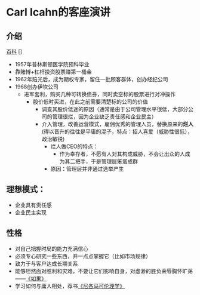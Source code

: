 # Carl Icahn的客座演讲
## 介绍
[百科](https://wiki.mbalib.com/wiki/卡尔·伊坎)
[]
- 1957年普林斯顿医学院预科毕业
- 靠赌博+杠杆投资股票赚第一桶金
- 1962年赔光后，成为期权专家，留住一批顾客群体，创办经纪公司
- 1968创办伊坎公司
	- 进军套利，购买几种可转换债券，同时卖空标的股票进行对冲操作
		- 股价低时买进，在此之前需要清楚标的公司的价值
			- 调查其股价低迷的原因（通常是由于公司管理水平很低，大部分公司的管理很烂，因为企业缺乏责任感和企业民主）
			- 介入管理，改善运营模式，雇佣优秀的管理人员，替换原来的**烂人**(得以晋升的往往是平庸的混子，特点：招人喜爱（威胁性很低），政治敏锐)
				- 烂人做CEO的特点：
					- 作为幸存者，不愿有人对其构成威胁，不会让出众的人成为其二把手，于是管理层笨蛋成群
				- 原因：管理层并非通过选举产生  
## 理想模式：
- 企业具有责任感
- 企业民主实现
## 性格
- 对自己把握时局的能力充满信心
- 必须专心研究一些东西，并一点点掌握它（比如市场规律）
- 致力于与客户达成长期关系
- 能够坦然面对胜利和灾难，不要让它们影响自身，对虚渺的胜负荣辱胸怀旷荡——[《如果》](https://www.douban.com/group/topic/8119261/)
- 学习如何与庸人相处，荐书[《尼各马可伦理学》](https://book.douban.com/subject/1051943/)
